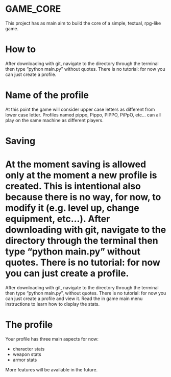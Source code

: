 # GAME_CORE

This project has as main aim to build the core of a simple, textual, rpg-like game.

# How to

After downloading with git, navigate to the directory through the terminal then type “python main.py” without quotes.
There is no tutorial: for now you can just create a profile.

# Name of the profile

At this point the game will consider upper case letters as different from lower case letter.
Profiles named pippo, Pippo, PIPPO, PiPpO, etc… can all play on the same machine as different players.

# Saving

At the moment saving is allowed only at the moment a new profile is created. This is intentional also because there is no way, for now, to modify it (e.g. level up, change equipment, etc…).
After downloading with git, navigate to the directory through the terminal then type “python main.py” without quotes.
There is no tutorial: for now you can just create a profile.
=======
After downloading with git, navigate to the directory through the terminal then type “python main.py”, without quotes.
There is no tutorial: for now you can just create a profile and view it. Read the in game main menu instructions to learn how to display the stats.

# The profile

Your profile has three main aspects for now:
<ul>
<li>character stats
<li>weapon stats
<li>armor stats
</ul>
More features will be available in the future.

